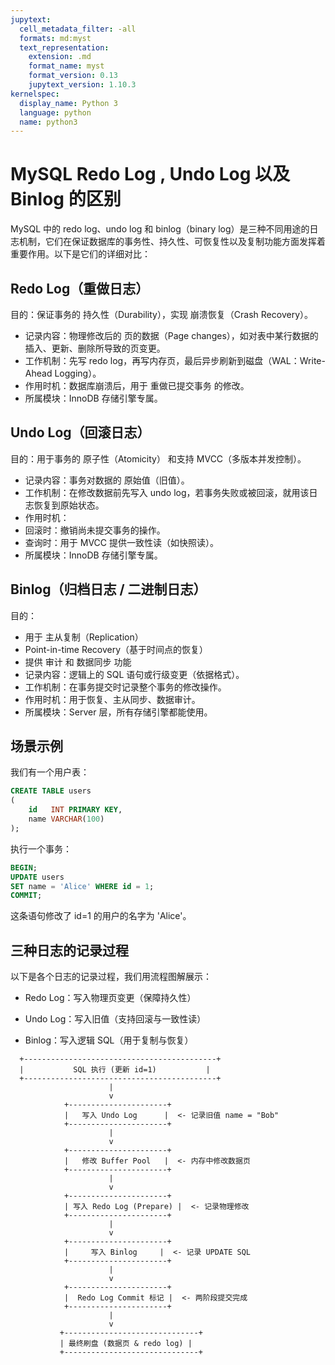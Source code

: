 ```yaml
---
jupytext:
  cell_metadata_filter: -all
  formats: md:myst
  text_representation:
    extension: .md
    format_name: myst
    format_version: 0.13
    jupytext_version: 1.10.3
kernelspec:
  display_name: Python 3
  language: python
  name: python3
---
```


MySQL Redo Log , Undo Log 以及 Binlog 的区别
=========================

MySQL 中的 redo log、undo log 和 binlog（binary log）是三种不同用途的日志机制，它们在保证数据库的事务性、持久性、可恢复性以及复制功能方面发挥着重要作用。以下是它们的详细对比：


## Redo Log（重做日志）

目的：保证事务的 持久性（Durability），实现 崩溃恢复（Crash Recovery）。

- 记录内容：物理修改后的 页的数据（Page changes），如对表中某行数据的插入、更新、删除所导致的页变更。
- 工作机制：先写 redo log，再写内存页，最后异步刷新到磁盘（WAL：Write-Ahead Logging）。
- 作用时机：数据库崩溃后，用于 重做已提交事务 的修改。
- 所属模块：InnoDB 存储引擎专属。

## Undo Log（回滚日志）

目的：用于事务的 原子性（Atomicity） 和支持 MVCC（多版本并发控制）。

- 记录内容：事务对数据的 原始值（旧值）。
- 工作机制：在修改数据前先写入 undo log，若事务失败或被回滚，就用该日志恢复到原始状态。
- 作用时机：
- 回滚时：撤销尚未提交事务的操作。
- 查询时：用于 MVCC 提供一致性读（如快照读）。
- 所属模块：InnoDB 存储引擎专属。

## Binlog（归档日志 / 二进制日志）

目的：

- 用于 主从复制（Replication）
- Point-in-time Recovery（基于时间点的恢复）
- 提供 审计 和 数据同步 功能
- 记录内容：逻辑上的 SQL 语句或行级变更（依据格式）。
- 工作机制：在事务提交时记录整个事务的修改操作。
- 作用时机：用于恢复、主从同步、数据审计。
- 所属模块：Server 层，所有存储引擎都能使用。

## 场景示例

我们有一个用户表：

```sql
CREATE TABLE users
(
    id   INT PRIMARY KEY,
    name VARCHAR(100)
);
```

执行一个事务：

```sql
BEGIN;
UPDATE users
SET name = 'Alice' WHERE id = 1;
COMMIT;
```

这条语句修改了 id=1 的用户的名字为 'Alice'。

## 三种日志的记录过程

以下是各个日志的记录过程，我们用流程图解展示：

- Redo Log：写入物理页变更（保障持久性）

- Undo Log：写入旧值（支持回滚与一致性读）

- Binlog：写入逻辑 SQL（用于复制与恢复）

```text
  +-------------------------------------------+
  |           SQL 执行 (更新 id=1)           |
  +-------------------------------------------+
                      |
                      v
            +----------------------+
            |   写入 Undo Log      |  <- 记录旧值 name = "Bob"
            +----------------------+
                      |
                      v
            +----------------------+
            |   修改 Buffer Pool   |  <- 内存中修改数据页
            +----------------------+
                      |
                      v
            +----------------------+
            | 写入 Redo Log (Prepare) |  <- 记录物理修改
            +----------------------+
                      |
                      v
            +----------------------+
            |     写入 Binlog     |  <- 记录 UPDATE SQL
            +----------------------+
                      |
                      v
            +----------------------+
            |  Redo Log Commit 标记 |  <- 两阶段提交完成
            +----------------------+
                      |
                      v
           +------------------------------+
           | 最终刷盘 (数据页 & redo log) |
           +------------------------------+
```